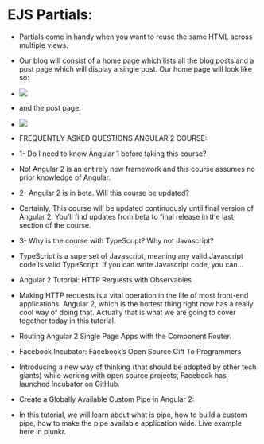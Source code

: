 # EJS Partials:

- Partials come in handy when you want to reuse the same HTML across multiple views. 

- Our blog will consist of a home page which lists all the blog posts and a post page which will display a single post. Our home page will look like so:

- ![](https://miro.medium.com/max/875/0*VngdKfkNNx5f2un0.png)

- and the post page:

- ![](https://miro.medium.com/max/875/0*oUmdAzjcwkQZb_AR.png)


- FREQUENTLY ASKED QUESTIONS ANGULAR 2 COURSE:

- 1- Do I need to know Angular 1 before taking this course?
 - No! Angular 2 is an entirely new framework and this course assumes no prior knowledge of Angular.

 - 2- Angular 2 is in beta. Will this course be updated?
 - Certainly, This course will be updated continuously until final version of Angular 2. You’ll find updates from beta to final release in the last section of the course.

 - 3- Why is the course with TypeScript? Why not Javascript?
 - TypeScript is a superset of Javascript, meaning any valid Javascript code is valid TypeScript. If you can write Javascript code, you can…

 - Angular 2 Tutorial: HTTP Requests with Observables

 - Making HTTP requests is a vital operation in the life of most front-end applications. Angular 2, which is the hottest thing right now has a really cool way of doing that. Actually that is what we are going to cover together today in this tutorial.

 - Routing Angular 2 Single Page Apps with the Component Router.

 - Facebook Incubator: Facebook’s Open Source Gift To Programmers
 
 - Introducing a new way of thinking (that should be adopted by other tech giants) while working with open source projects, Facebook has launched Incubator on GitHub.

 - Create a Globally Available Custom Pipe in Angular 2:
 - In this tutorial, we will learn about what is pipe, how to build a custom pipe, how to make the pipe available application wide. Live example here in plunkr.
 
